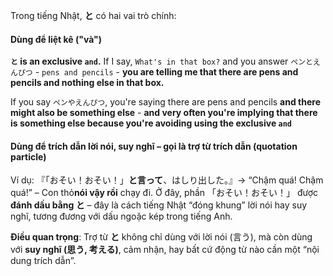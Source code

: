 Trong tiếng Nhật, **と** có hai vai trò chính:
#### Dùng để liệt kê ("và")
**`と` is an exclusive `and`.** If I say, `What's in that box?` and you answer `ペンとえんぴつ` - `pens and pencils` - **you are telling me that there are pens and pencils and nothing else in that box.**

If you say `ペンやえんぴつ`, you're saying there are pens and pencils **and there might also be something else** - **and very often you're implying that there is something else because you're avoiding using the exclusive `and`**
#### Dùng để **trích dẫn lời nói, suy nghĩ** – gọi là **trợ từ trích dẫn** (quotation particle)

Ví dụ: 『「おそい！おそい！」**と言って**、はしり出した。』→ “Chậm quá! Chậm quá!” – Con thỏ**nói vậy rồi** chạy đi. Ở đây, phần 「おそい！おそい！」 được **đánh dấu bằng と** – đây là cách tiếng Nhật “đóng khung” lời nói hay suy nghĩ, tương đương với dấu ngoặc kép trong tiếng Anh.

**Điều quan trọng**:
Trợ từ **と** không chỉ dùng với lời nói (言う), mà còn dùng với **suy nghĩ (思う, 考える)**, cảm nhận, hay bất cứ động từ nào cần một “nội dung trích dẫn”.
